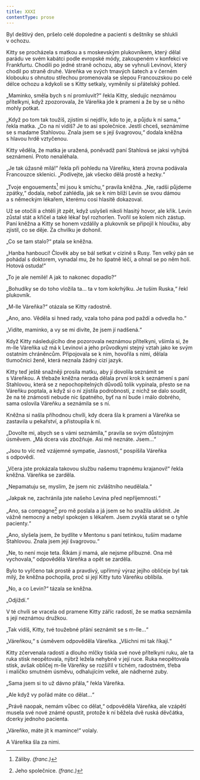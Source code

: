 ```yaml
---
title: XXXI
contentType: prose
---
```


<section>

Byl deštivý den, pršelo celé dopoledne a pacienti s deštníky se shlukli v ochozu.

Kitty se procházela s matkou a s moskevským plukovníkem, který dělal parádu ve svém kabátci podle evropské módy, zakoupeném v konfekci ve Frankfurtu. Chodili po jedné straně ochozu, aby se vyhnuli Levinovi, který chodil po straně druhé. Váreňka ve svých tmavých šatech a v černém klobouku s ohnutou střechou promenovala se slepou Francouzskou po celé délce ochozu a kdykoli se s Kitty setkaly, vyměnily si přátelský pohled.

„Maminko, směla bych s ní promluvit?“ řekla Kitty, sledujíc neznámou přítelkyni, když zpozorovala, že Váreňka jde k prameni a že by se u něho mohly potkat.

„Když po tom tak toužíš, zjistím si nejdřív, kdo to je, a půjdu k ní sama,“ řekla matka. „Co na ní vidíš? Je to asi společnice. Jestli chceš, seznámíme se s madame Stahlovou. Znala jsem se s její švagrovou,“ dodala kněžna s hlavou hrdě vztyčenou.

Kitty věděla, že matka je uražená, poněvadž paní Stahlová se jaksi vyhýbá seznámení. Proto nenaléhala.

„Je tak úžasně milá!“ řekla při pohledu na Váreňku, která zrovna podávala Francouzce sklenici. „Podívejte, jak všecko dělá prostě a hezky.“

„Tvoje engouements[^32] mi jsou k smíchu,“ pravila kněžna. „Ne, radši půjdeme zpátky,“ dodala, neboť zahlédla, jak se k nim blíží Levin se svou dámou a s německým lékařem, kterému cosi hlasitě dokazoval.

Už se otočili a chtěli jít zpět, když uslyšeli nikoli hlasitý hovor, ale křik. Levin zůstal stát a křičel a také lékař byl rozhorlen. Tvořil se kolem nich zástup. Paní kněžna a Kitty se honem vzdálily a plukovník se připojil k hloučku, aby zjistil, co se děje. Za chvilku je dohonil.

„Co se tam stalo?“ ptala se kněžna.

„Hanba hanboucí! Člověk aby se bál setkat v cizině s Rusy. Ten velký pán se pohádal s doktorem, vynadal mu, že ho špatně léčí, a ohnal se po něm holí. Hotová ostuda!“

„To je ale nemilé! A jak to nakonec dopadlo?“

„Bohudíky se do toho vložila ta… ta v tom kokrhýlku. Je tuším Ruska,“ řekl plukovník.

„M-lle Váreňka?“ otázala se Kitty radostně.

„Ano, ano. Věděla si hned rady, vzala toho pána pod paždí a odvedla ho.“

„Vidíte, maminko, a vy se mi divíte, že jsem jí nadšená.“

Když Kitty následujícího dne pozorovala neznámou přítelkyni, všimla si, že m-lle Váreňka už má k Levinovi a jeho průvodkyni stejný vztah jako ke svým ostatním chráněncům. Připojovala se k nim, hovořila s nimi, dělala tlumočnici ženě, která neznala žádný cizí jazyk.

Kitty teď ještě snažněji prosila matku, aby jí dovolila seznámit se s Váreňkou. A třebaže kněžna nerada dělala první krok k seznámení s paní Stahlovou, která se z nepochopitelných důvodů tolik vypínala, přesto se na Váreňku poptala, a když si o ní zjistila podrobnosti, z nichž se dalo soudit, že na té známosti nebude nic špatného, byť na ní bude i málo dobrého, sama oslovila Váreňku a seznámila se s ní.

Kněžna si našla příhodnou chvíli, kdy dcera šla k prameni a Váreňka se zastavila u pekařství, a přistoupila k ní.

„Dovolte mi, abych se s vámi seznámila,“ pravila se svým důstojným úsměvem. „Má dcera vás zbožňuje. Asi mě neznáte. Jsem…“

„Jsou to víc než vzájemné sympatie, Jasnosti,“ pospíšila Váreňka s odpovědí.

„Včera jste prokázala takovou službu našemu trapnému krajanovi!“ řekla kněžna. Váreňka se zarděla.

„Nepamatuju se, myslím, že jsem nic zvláštního neudělala.“

„Jakpak ne, zachránila jste našeho Levina před nepříjemností.“

„Ano, sa compagne[^33] pro mě poslala a já jsem se ho snažila uklidnit. Je vážně nemocný a nebyl spokojen s lékařem. Jsem zvyklá starat se o tyhle pacienty.“

„Ano, slyšela jsem, že bydlíte v Mentonu s paní tetinkou, tuším madame Stahlovou. Znala jsem její švagrovou.“

„Ne, to není moje teta. Říkám jí mamá, ale nejsme příbuzné. Ona mě vychovala,“ odpověděla Váreňka a opět se zarděla.

Bylo to vyřčeno tak prostě a pravdivý, upřímný výraz jejího obličeje byl tak milý, že kněžna pochopila, proč si její Kitty tuto Váreňku oblíbila.

„No, a co Levin?“ tázala se kněžna.

„Odjíždí.“

V té chvíli se vracela od pramene Kitty záříc radostí, že se matka seznámila s její neznámou družkou.

„Tak vidíš, Kitty, tvé toužebné přání seznámit se s m-lle…“

„Váreňkou,“ s úsměvem odpověděla Váreňka. „Všichni mi tak říkají.“

Kitty zčervenala radostí a dlouho mlčky tiskla své nové přítelkyni ruku, ale ta ruka stisk neopětovala, nýbrž ležela nehybně v její ruce. Ruka neopětovala stisk, avšak obličej m-lle Váreňky se rozšířil v tichém, radostném, třeba i maličko smutném úsměvu, odhalujícím velké, ale nádherné zuby.

„Sama jsem si to už dávno přála,“ řekla Váreňka.

„Ale když vy pořád máte co dělat…“

„Právě naopak, nemám vůbec co dělat,“ odpověděla Váreňka, ale vzápětí musela své nové známé opustit, protože k ní běžela dvě ruská děvčátka, dcerky jednoho pacienta.

„Váreňko, máte jít k mamince!“ volaly.

A Váreňka šla za nimi.

</section>

<section>

[^32]: Záliby. _(franc.)_

[^33]: Jeho společnice. _(franc.)_

</section>
